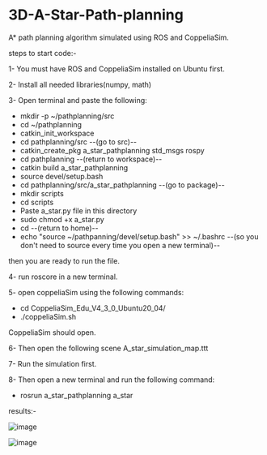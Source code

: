 # 3D-A-Star-Path-planning
A* path planning algorithm simulated using ROS and CoppeliaSim.

steps to start code:-

1- You must have ROS and CoppeliaSim installed on Ubuntu first. 

2- Install all needed libraries(numpy, math)

3- Open terminal and paste the following:

- mkdir -p ~/pathplanning/src
- cd ~/pathplanning
- catkin_init_workspace
- cd pathplanning/src               --(go to src)--
- catkin_create_pkg a_star_pathplanning std_msgs rospy
- cd pathplanning                   --(return to workspace)--
- catkin build a_star_pathplanning
- source devel/setup.bash
- cd pathplanning/src/a_star_pathplanning            --(go to package)--
- mkdir scripts
- cd scripts
- Paste a_star.py file in this directory
- sudo chmod +x a_star.py
- cd                      --(return to home)--
- echo "source ~/pathpanning/devel/setup.bash" >> ~/.bashrc          --(so you don't need to source every time you open a new terminal)--

then you are ready to run the file.

4- run roscore in a new terminal.

5- open coppeliaSim using the following commands:

- cd CoppeliaSim_Edu_V4_3_0_Ubuntu20_04/
- ./coppeliaSim.sh

CoppeliaSim should open.

6- Then open the following scene A_star_simulation_map.ttt

7- Run the simulation first.

8- Then open a new terminal and run the following command:

- rosrun a_star_pathplanning a_star 


results:-




![image](https://user-images.githubusercontent.com/106331831/236013382-e2b344d6-5023-44ce-8e22-e5fd6a714716.png)

![image](https://user-images.githubusercontent.com/106331831/236013215-c7be6e03-0e10-4e57-bfb5-853b973effb7.png)

